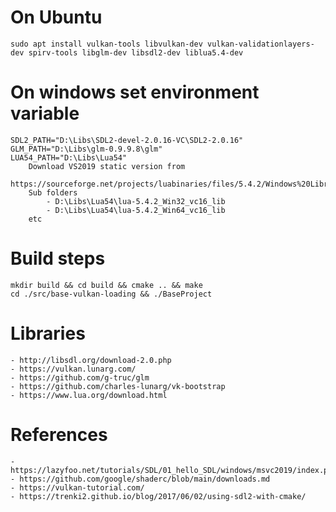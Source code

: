 
# On Ubuntu

    sudo apt install vulkan-tools libvulkan-dev vulkan-validationlayers-dev spirv-tools libglm-dev libsdl2-dev liblua5.4-dev


# On windows set environment variable 
    SDL2_PATH="D:\Libs\SDL2-devel-2.0.16-VC\SDL2-2.0.16"
    GLM_PATH="D:\Libs\glm-0.9.9.8\glm"
    LUA54_PATH="D:\Libs\Lua54"
        Download VS2019 static version from
            https://sourceforge.net/projects/luabinaries/files/5.4.2/Windows%20Libraries/Static/
        Sub folders
            - D:\Libs\Lua54\lua-5.4.2_Win32_vc16_lib
            - D:\Libs\Lua54\lua-5.4.2_Win64_vc16_lib
        etc


# Build steps

    mkdir build && cd build && cmake .. && make
    cd ./src/base-vulkan-loading && ./BaseProject



# Libraries

    - http://libsdl.org/download-2.0.php
    - https://vulkan.lunarg.com/
    - https://github.com/g-truc/glm
    - https://github.com/charles-lunarg/vk-bootstrap
    - https://www.lua.org/download.html



# References

    - https://lazyfoo.net/tutorials/SDL/01_hello_SDL/windows/msvc2019/index.php
    - https://github.com/google/shaderc/blob/main/downloads.md
    - https://vulkan-tutorial.com/
    - https://trenki2.github.io/blog/2017/06/02/using-sdl2-with-cmake/


